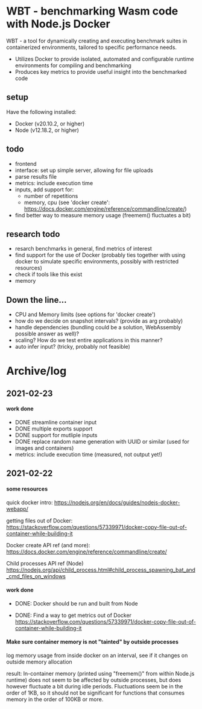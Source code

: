 # WBT - benchmarking Wasm code with Node.js Docker

WBT - a tool for dynamically creating and executing benchmark suites in containerized environments, tailored to specific performance needs.

- Utilizes Docker to provide isolated, automated and configurable runtime environments for compiling and benchmarking
- Produces key metrics to provide useful insight into the benchmarked code

## setup

Have the following installed:
- Docker (v20.10.2, or higher)
- Node (v12.18.2, or higher)   

## todo
- frontend
- interface: set up simple server, allowing for file uploads
- parse results file
- metrics: include execution time
- inputs, add support for: 
  - number of repetitions
  - memory, cpu (see 'docker create': https://docs.docker.com/engine/reference/commandline/create/)
- find better way to measure memory usage (freemem() fluctuates a bit)

## research todo
- resarch benchmarks in general, find metrics of interest
- find support for the use of Docker (probably ties together with using docker to simulate specific environments, possibly with restricted resources)
- check if tools like this exist
- memory 

## Down the line...

- CPU and Memory limits (see options for 'docker create')
- how do we decide on snapshot intervals? (provide as arg probably)
- handle dependencies (bundling could be a solution, WebAssembly possible answer as well)?
- scaling? How do we test entire applications in this manner?
- auto infer input? (tricky, probably not feasible)


# Archive/log

## 2021-02-23

#### work done
- DONE streamline container input
- DONE multiple exports support
- DONE support for mutliple inputs
- DONE replace random name generation with UUID or similar (used for images and containers)
- metrics: include execution time (measured, not output yet!)


## 2021-02-22

#### some resources

quick docker intro:
https://nodejs.org/en/docs/guides/nodejs-docker-webapp/

getting files out of Docker:
https://stackoverflow.com/questions/57339971/docker-copy-file-out-of-container-while-building-it

Docker create API ref (and more):
https://docs.docker.com/engine/reference/commandline/create/

Child processes API ref (Node)
https://nodejs.org/api/child_process.html#child_process_spawning_bat_and_cmd_files_on_windows


#### work done 
- DONE: Docker should be run and built from Node

- DONE: Find a way to get metrics out of Docker
https://stackoverflow.com/questions/57339971/docker-copy-file-out-of-container-while-building-it

#### Make sure container memory is not "tainted" by outside processes
log memory usage from inside docker on an interval, see if it changes on outside memory allocation

result: In-container memory (printed using "freemem()" from within Node.js runtime) does not 
seem to be affected by outside processes, but does however fluctuate a bit during idle periods.
Fluctuations seem be in the order of 1KB, so it should not be significant for functions that 
consumes memory in the order of 100KB or more. 
